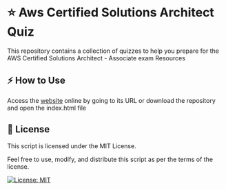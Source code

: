 # ⭐ Aws Certified Solutions Architect Quiz

This repository contains a collection of quizzes to help you prepare for the AWS Certified Solutions Architect - Associate exam Resources

## ⚡ How to Use

Access the [website](https://gabrielflores8227.github.io/SAA-C02-Quiz/) online by going to its URL or download the repository and open the index.html file

## 📖 License

This script is licensed under the MIT License.

Feel free to use, modify, and distribute this script as per the terms of the license.

[![License: MIT](https://img.shields.io/badge/License-MIT-yellow.svg)](https://opensource.org/licenses/MIT)


